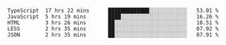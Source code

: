 <!--START_SECTION:waka-->
```text
TypeScript  17 hrs 22 mins      █████████████░░░░░░░░░░░░   53.01 % 
JavaScript  5 hrs 19 mins       ████░░░░░░░░░░░░░░░░░░░░░   16.26 % 
HTML        3 hrs 26 mins       ██░░░░░░░░░░░░░░░░░░░░░░░   10.51 % 
LESS        2 hrs 35 mins       ██░░░░░░░░░░░░░░░░░░░░░░░   07.92 % 
JSON        2 hrs 35 mins       ██░░░░░░░░░░░░░░░░░░░░░░░   07.91 %
```
<!--END_SECTION:waka-->
